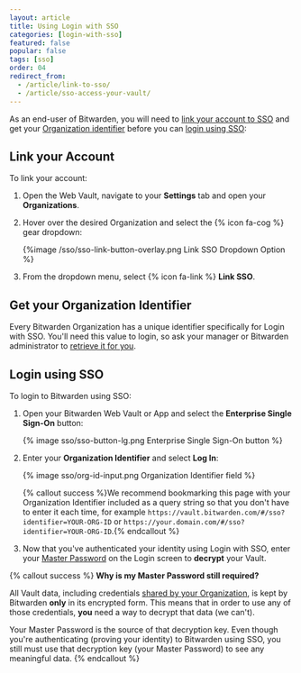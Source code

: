 ```yaml
---
layout: article
title: Using Login with SSO
categories: [login-with-sso]
featured: false
popular: false
tags: [sso]
order: 04
redirect_from:
  - /article/link-to-sso/
  - /article/sso-access-your-vault/
---
```


As an end-user of Bitwarden, you will need to [link your account to SSO](#link-your-account-to-sso) and get your [Organization identifier](#get-your-organization-identifier) before you can [login using SSO](#login-using-sso):

## Link your Account

To link your account:

1. Open the Web Vault, navigate to your **Settings** tab and open your **Organizations**.
2. Hover over the desired Organization and select the {% icon fa-cog %} gear dropdown:

   {%image /sso/sso-link-button-overlay.png Link SSO Dropdown Option %}

3. From the dropdown menu, select {% icon fa-link %} **Link SSO**.

## Get your Organization Identifier

Every Bitwarden Organization has a unique identifier specifically for Login with SSO. You'll need this value to login, so ask your manager or Bitwarden administrator to [retrieve it for you]({{site.baseurl}}/article/configure-sso-saml/#step-1-set-an-organization-identifier).

## Login using SSO

To login to Bitwarden using SSO:

1. Open your Bitwarden Web Vault or App and select the **Enterprise Single Sign-On** button:

   {% image sso/sso-button-lg.png Enterprise Single Sign-On button %}

2. Enter your **Organization Identifier** and select **Log In**:

   {% image sso/org-id-input.png Organization Identifier field %}

   {% callout success %}We recommend bookmarking this page with your Organization Identifier included as a query string so that you don't have to enter it each time, for example `https://vault.bitwarden.com/#/sso?identifier=YOUR-ORG-ID` or `https://your.domain.com/#/sso?identifier=YOUR-ORG-ID`.{% endcallout %}
3. Now that you've authenticated your identity using Login with SSO, enter your [Master Password]({{site.baseurl}}/article/master-password/) on the Login screen to **decrypt** your Vault.

{% callout success %}
**Why is my Master Password still required?**

All Vault data, including credentials [shared by your Organization]({{site.baseurl}}/article/sharing/), is kept by Bitwarden **only** in its encrypted form. This means that in order to use any of those credentials, **you** need a way to decrypt that data (we can't).

Your Master Password is the source of that decryption key. Even though you're authenticating (proving your identity) to Bitwarden using SSO, you still must use that decryption key (your Master Password) to see any meaningful data.
{% endcallout %}

